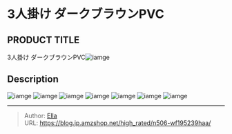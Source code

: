 # 3人掛け ダークブラウンPVC


## PRODUCT TITLE 

3人掛け ダークブラウンPVC![iamge](https://b2bfiles1.gigab2b.cn/image/wkseller/7404/20230201_40f4a95a49112bfa39abf624a25daa66.jpg)

## Description











![iamge](https://b2bfiles1.gigab2b.cn/image/wkseller/7404/20230201_2a200a4c58cf48ac7dd57ff8e319ef25.jpg)
![iamge](https://b2bfiles1.gigab2b.cn/image/wkseller/7404/20230201_41f1f4277e2d8f499be3bf52dc71f328.jpg)
![iamge](https://b2bfiles1.gigab2b.cn/image/wkseller/7404/20230201_5b6c61ceecab0deb1c682c0cca1d31ea.jpg)
![iamge](https://b2bfiles1.gigab2b.cn/image/wkseller/7404/20230201_2bcbfc519218bfbff073d9c891b30443.jpg)
![iamge](https://b2bfiles1.gigab2b.cn/image/wkseller/7404/20230201_6666397a95b30c3257308046960fe6a9.jpg)
![iamge](https://b2bfiles1.gigab2b.cn/image/wkseller/7404/20230201_3b2c66cb461992482c767bd8b1a8d684.jpg)
![iamge](https://b2bfiles1.gigab2b.cn/image/wkseller/7404/20220517_d114df0551853ebae418bbc3856e1bfc.jpg)


---

> Author: [Ella](https://blog.jp.amzshop.net/)  
> URL: https://blog.jp.amzshop.net/high_rated/n506-wf195239haa/  

